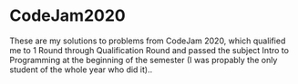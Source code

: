 # CodeJam2020
These are my solutions to problems from CodeJam 2020, which qualified me to 1 Round through Qualification Round and passed the subject Intro to Programming at the beginning of the semester (I was propably the only student of the whole year who did it)..

